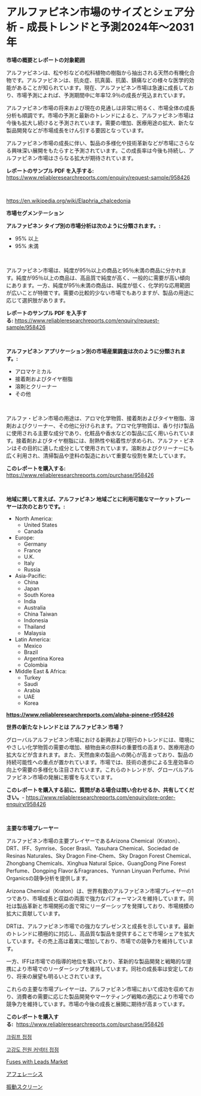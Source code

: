 <p><h1>アルファピネン市場のサイズとシェア分析 - 成長トレンドと予測2024年〜2031年</h1></p><p><strong>市場の概要とレポートの対象範囲</strong></p>
<p><p>アルファピネンは、松や杉などの松科植物の樹脂から抽出される天然の有機化合物です。アルファピネンは、抗炎症、抗真菌、抗菌、鎮痛などの様々な医学的効能があることが知られています。現在、アルファピネン市場は急速に成長しており、市場予測によれば、予測期間中に年率12.9％の成長が見込まれています。</p><p>アルファピネン市場の将来および現在の見通しは非常に明るく、市場全体の成長分析も順調です。市場の予測と最新のトレンドによると、アルファピネン市場は今後も拡大し続けると予測されています。需要の増加、医療用途の拡大、新たな製品開発などが市場成長をけん引する要因となっています。</p><p>アルファピネン市場の成長に伴い、製品の多様化や技術革新などが市場にさらなる興味深い展開をもたらすと予測されています。この成長率は今後も持続し、アルファピネン市場はさらなる拡大が期待されています。</p></p>
<p><strong>レポートのサンプル PDF を入手する:</strong> <a href="https://www.reliableresearchreports.com/enquiry/request-sample/958426">https://www.reliableresearchreports.com/enquiry/request-sample/958426</a></p>
<p>&nbsp;</p>
<p><a href="https://en.wikipedia.org/wiki/Elaphria_chalcedonia">https://en.wikipedia.org/wiki/Elaphria_chalcedonia</a></p>
<p><strong>市場セグメンテーション</strong></p>
<p><strong>アルファピネン タイプ別の市場分析は次のように分類されます。:</strong></p>
<p><ul><li>95% 以上</li><li>95% 未満</li></ul></p>
<p>&nbsp;</p>
<p><p>アルファピネン市場は、純度が95％以上の商品と95％未満の商品に分かれます。純度が95％以上の商品は、高品質で純度が高く、一般的に需要が高い傾向にあります。一方、純度が95％未満の商品は、純度が低く、化学的な応用範囲が広いことが特徴です。需要の比較的少ない市場でもありますが、製品の用途に応じて選択肢があります。</p></p>
<p><strong>レポートのサンプル PDF を入手する:</strong>&nbsp;<a href="https://www.reliableresearchreports.com/enquiry/request-sample/958426">https://www.reliableresearchreports.com/enquiry/request-sample/958426</a></p>
<p>&nbsp;</p>
<p><strong> アルファピネン アプリケーション別の市場産業調査は次のように分類されます。:</strong></p>
<p><ul><li>アロマケミカル</li><li>接着剤およびタイヤ樹脂</li><li>溶剤とクリーナー</li><li>その他</li></ul></p>
<p>&nbsp;</p>
<p><p>アルファ・ピネン市場の用途は、アロマ化学物質、接着剤およびタイヤ樹脂、溶剤およびクリーナー、その他に分けられます。アロマ化学物質は、香り付け製品に使用される主要な成分であり、化粧品や香水などの製品に広く用いられています。接着剤およびタイヤ樹脂には、耐熱性や粘着性が求められ、アルファ・ピネンはその目的に適した成分として使用されています。溶剤およびクリーナーにも広く利用され、清掃製品や塗料の製造において重要な役割を果たしています。</p></p>
<p><strong>このレポートを購入する:</strong>&nbsp; <a href="https://www.reliableresearchreports.com/purchase/958426">https://www.reliableresearchreports.com/purchase/958426</a></p>
<p>&nbsp;</p>
<p><strong>地域に関して言えば、アルファピネン 地域ごとに利用可能なマーケットプレーヤーは次のとおりです。:</strong></p>
<p><ul>
    <li>
        North America:
        <ul>
            <li>United States</li>
            <li>Canada</li>
        </ul>
    </li>
    <li>
        Europe:
        <ul>
            <li>Germany</li>
            <li>France</li>
            <li>U.K.</li>
            <li>Italy</li>
            <li>Russia</li>
        </ul>
    </li>
    <li>
        Asia-Pacific:
        <ul>
            <li>China</li>
            <li>Japan</li>
            <li>South Korea</li>
            <li>India</li>
            <li>Australia</li>
            <li>China Taiwan</li>
            <li>Indonesia</li>
            <li>Thailand</li>
            <li>Malaysia</li>
        </ul>
    </li>
    <li>
        Latin America:
        <ul>
            <li>Mexico</li>
            <li>Brazil</li>
            <li>Argentina Korea</li>
            <li>Colombia</li>
        </ul>
    </li>
    <li>
        Middle East & Africa:
        <ul>
            <li>Turkey</li>
            <li>Saudi</li>
            <li>Arabia</li>
            <li>UAE</li>
            <li>Korea</li>
        </ul>
    </li>
    </ul></p>
<p><strong><a href="https://www.reliableresearchreports.com/alpha-pinene-r958426">https://www.reliableresearchreports.com/alpha-pinene-r958426</a></strong>&nbsp;</p>
<p><strong>世界の新たなトレンドとは アルファピネン 市場？</strong></p>
<p><p>グローバルアルファピネン市場における新興および現行のトレンドには、環境にやさしい化学物質の需要の増加、植物由来の原料の重要性の高まり、医療用途の拡大などが含まれます。また、天然由来の製品への関心が高まっており、製品の持続可能性への重点が置かれています。市場では、技術の進歩による生産効率の向上や需要の多様化も注目されています。これらのトレンドが、グローバルアルファピネン市場の発展に影響を与えています。</p></p>
<p><strong>このレポートを購入する前に、質問がある場合は問い合わせるか、共有してください。</strong>- <a href="https://www.reliableresearchreports.com/enquiry/pre-order-enquiry/958426">https://www.reliableresearchreports.com/enquiry/pre-order-enquiry/958426</a></p>
<p>&nbsp;</p>
<p><strong>主要な市場プレーヤー</strong></p>
<p><p>アルファピネン市場の主要プレイヤーであるArizona Chemical（Kraton）、DRT、IFF、Symrise、Socer Brasil、Yasuhara Chemical、Sociedad de Resinas Naturales、Sky Dragon Fine-Chem、Sky Dragon Forest Chemical、Zhongbang Chemicals、Xinghua Natural Spice、GuangDong Pine Forest Perfume、Dongping Flavor＆Fragrances、Yunnan Linyuan Perfume、Privi Organicsの競争分析を提供します。</p><p>Arizona Chemical（Kraton）は、世界有数のアルファピネン市場プレイヤーの1つであり、市場成長と収益の両面で強力なパフォーマンスを維持しています。同社は製品革新と市場開拓の面で常にリーダーシップを発揮しており、市場規模の拡大に貢献しています。</p><p>DRTは、アルファピネン市場での強力なプレゼンスと成長を示しています。最新のトレンドに積極的に対応し、高品質な製品を提供することで市場シェアを拡大しています。その売上高は着実に増加しており、市場での競争力を維持しています。</p><p>一方、IFFは市場での指導的地位を築いており、革新的な製品開発と戦略的な提携により市場でのリーダーシップを維持しています。同社の成長率は安定しており、将来の展望も明るいとされています。</p><p>これらの主要な市場プレイヤーは、アルファピネン市場において成功を収めており、消費者の需要に応じた製品開発やマーケティング戦略の適応により市場での競争力を維持しています。市場の今後の成長と展開に期待が高まっています。</p></p>
<p><strong>このレポートを購入する:</strong>&nbsp;&nbsp;<a href="https://www.reliableresearchreports.com/purchase/958426">https://www.reliableresearchreports.com/purchase/958426</a></p>
<p><p><a href="https://github.com/rcabello548/Market-Research-Report-List-2/blob/main/496936438207.md">크림프 접점</a></p><p><a href="https://github.com/KellyLyncyh543964/Market-Research-Report-List-3/blob/main/193920238206.md">고강도 전원 커넥터 접점</a></p><p><a href="https://medium.com/@paulmcglynn6456/global-fuses-with-leads-market-is-projected-to-grow-at-a-cagr-of-6-7-cbe6a90fa35e">Fuses with Leads Market</a></p><p><a href="https://medium.com/@sashabeier2023/%E3%82%B0%E3%83%AD%E3%83%BC%E3%83%90%E3%83%AB%E3%82%A2%E3%83%95%E3%82%A7%E3%83%AC%E3%82%B7%E3%82%B9%E5%B8%82%E5%A0%B4%E3%82%BB%E3%82%AF%E3%82%BF%E3%83%BC-%E7%A8%AE%E9%A1%9E-%E3%82%A2%E3%83%97%E3%83%AA%E3%82%B1%E3%83%BC%E3%82%B7%E3%83%A7%E3%83%B3-%E5%B8%82%E5%A0%B4%E3%83%97%E3%83%AC%E3%82%A4%E3%83%A4%E3%83%BC%E3%81%AE%E6%88%A6%E7%95%A5-%E5%9C%B0%E5%9F%9F%E5%88%A5%E6%88%90%E9%95%B7%E3%81%AE%E8%A6%8B%E9%80%9A%E3%81%97-%E3%81%9D%E3%81%97%E3%81%A6%E5%B0%86%E6%9D%A5%E3%81%AE%E4%BA%88%E6%B8%AC-2024%E5%B9%B4-2031%E5%B9%B4-a4e3b2aaf71b">アフェレーシス</a></p><p><a href="https://github.com/zjkmgcs938405/Market-Research-Report-List-3/blob/main/693177429020.md">振動スクリーン</a></p></p>